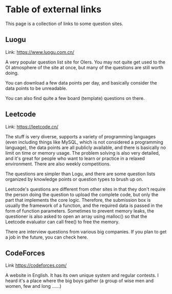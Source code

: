 # Table of external links
This page is a collection of links to some question sites.

## Luogu
Link: https://www.luogu.com.cn/

A very popular question list site for OIers. You may not quite get used to the OI atmosphere of the site at once, but many of the questions are still worth doing.

You can download a few data points per day, and basically consider the data points to be unreadable.

You can also find quite a few board (template) questions on there.

## Leetcode
Link: https://leetcode.cn/

The stuff is very diverse, supports a variety of programming languages (even including things like MySQL, which is not considered a programming language), the data points are all publicly available, and there is basically no limit on time or memory usage. The problem solving is also very detailed, and it's great for people who want to learn or practice in a relaxed environment. There are also weekly competitions.

The questions are simpler than Logu, and there are some question lists organized by knowledge points or question types to brush up on.

Leetcode's questions are different from other sites in that they don't require the person doing the question to upload the complete code, but only the part that implements the core logic. Therefore, the submission box is usually the framework of a function, and the required data is passed in the form of function parameters. Sometimes to prevent memory leaks, the questioner is also asked to open an array using malloc() so that the Leetcode evaluator can call free() to free the memory.

There are interview questions from various big companies. If you plan to get a job in the future, you can check here.

## CodeForces
Link https://codeforces.com/

A website in English. It has its own unique system and regular contests. I heard it's a place where the big boys gather (a group of wise men and women, few and long ......)